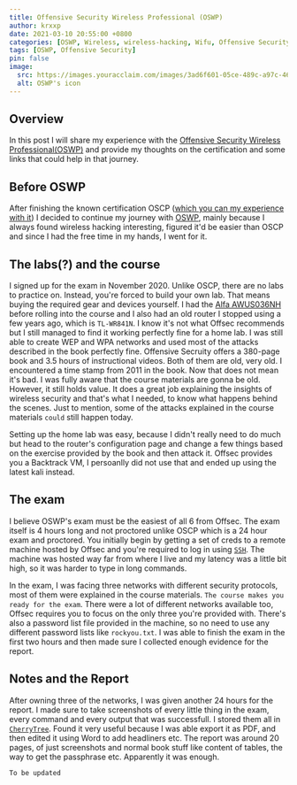 ```yaml
---
title: Offensive Security Wireless Professional (OSWP) 
author: krxxp 
date: 2021-03-10 20:55:00 +0800
categories: [OSWP, Wireless, wireless-hacking, Wifu, Offensive Security]
tags: [OSWP, Offensive Security]
pin: false 
image:
  src: https://images.youracclaim.com/images/3ad6f601-05ce-489c-a97c-462b55957833/linkedin_thumb_WiFu-OSWP-badge.png
  alt: OSWP's icon
---
```

## Overview
In this post I will share my experience with the [Offensive Security Wireless Professional(OSWP)](https://www.offensive-security.com/wifu-oswp/) and provide my thoughts on the certification and some links that could help in that journey. 

## Before OSWP

After finishing the known certification OSCP ([which you can my experience with it](https://xd3m0n.xyz/posts/OSCP-PEN200/)) I decided to continue my journey with [OSWP](https://www.offensive-security.com/wifu-oswp/), mainly because I always found wireless hacking interesting, figured it'd be easier than OSCP and since I had the free time in my hands, I went for it.

## The labs(?) and the course

I signed up for the exam in November 2020. Unlike OSCP, there are no labs to practice on. Instead, you're forced to build your own lab. That means buying the required gear and devices yourself. I had the [Alfa AWUS036NH](https://www.amazon.com/Alfa-AWUS036NH-802-11g-Wireless-Long-Range) before rolling into the course and I also had an old router I stopped using a few years ago, which is ``TL-WR841N``. I know it's not what Offsec recommends but I still managed to find it working perfectly fine for a home lab. I was still able to create WEP and WPA networks and used most of the attacks described in the book perfectly fine. 
Offensive Secruity offers a 380-page book and 3.5 hours of instructional videos. Both of them are old, very old. I encountered a time stamp from 2011 in the book. Now that does not mean it's bad. I was fully aware that the course materials are gonna be old. However, it still holds value. It does a great job explaining the insights of wireless security and that's what I needed, to know what happens behind the scenes. Just to mention, some of the attacks explained in the course materials ``could`` still happen today. 

Setting up the home lab was easy, because I didn't really need to do much but head to the router's configuration page and change a few things based on the exercise provided by the book and then attack it. Offsec provides you a Backtrack VM, I persoanlly did not use that and ended up using the latest kali instead.


## The exam 

I believe OSWP's exam must be the easiest of all 6 from Offsec. The exam itself is 4 hours long and not proctored unlike OSCP which is a 24 hour exam and proctored. You initially begin by getting a set of creds to a remote machine hosted by Offsec and you're required to log in using [``SSH``](https://linux.die.net/man/1/ssh). The machine was hosted way far from where I live and my latency was a little bit high, so it was harder to type in long commands.

In the exam, I was facing three networks with different security protocols, most of them were explained in the course materials. ``The course makes you ready for the exam``. There were a lot of different networks available too, Offsec requires you to focus on the only three you're provided with. There's also a password list file provided in the machine, so no need to use any different password lists like ``rockyou.txt``. I was able to finish the exam in the first two hours and then made sure I collected enough evidence for the report.

## Notes and the Report 
After owning three of the networks, I was given another 24 hours for the report. I made sure to take screenshots of every little thing in the exam, every command and every output that was successfull. I stored them all in [``CherryTree``](https://www.giuspen.com/cherrytree/). Found it very useful because I was able export it as PDF, and then edited it using Word to add headliners etc. The report was around 20 pages, of just screenshots and normal book stuff like content of tables, the way to get the passphrase etc. Apparently it was enough.


`` To be updated ``

